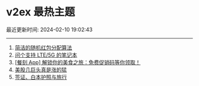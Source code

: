 # v2ex 最热主题

最近更新时间: 2024-02-10 19:02:43

--- 
1. [简洁的随机红包分配算法](https://www.v2ex.com/t/1015205) 
2. [问个支持 LTE/5G 的笔记本](https://www.v2ex.com/t/1015208) 
3. [[餐刻 App] 解锁你的美食之旅：免费促销码等你领取！](https://www.v2ex.com/t/1015211) 
4. [美股几巨头真是涨的猛](https://www.v2ex.com/t/1015216) 
5. [签证、白本护照与旅行](https://www.v2ex.com/t/1015219) 
